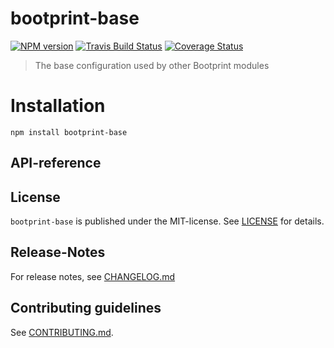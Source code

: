 # bootprint-base 

[![NPM version](https://badge.fury.io/js/bootprint-base.svg)](http://badge.fury.io/js/bootprint-base)
     [![Travis Build Status](https://travis-ci.org/bootprint/bootprint-base.svg?branch=master)](https://travis-ci.org/bootprint/bootprint-base)
   [![Coverage Status](https://img.shields.io/coveralls/bootprint/bootprint-base.svg)](https://coveralls.io/r/bootprint/bootprint-base)


> The base configuration used by other Bootprint modules


# Installation

```
npm install bootprint-base
```


##  API-reference




## License

`bootprint-base` is published under the MIT-license. 
See [LICENSE](LICENSE) for details.

## Release-Notes
 
For release notes, see [CHANGELOG.md](CHANGELOG.md)
 
## Contributing guidelines

See [CONTRIBUTING.md](CONTRIBUTING.md).